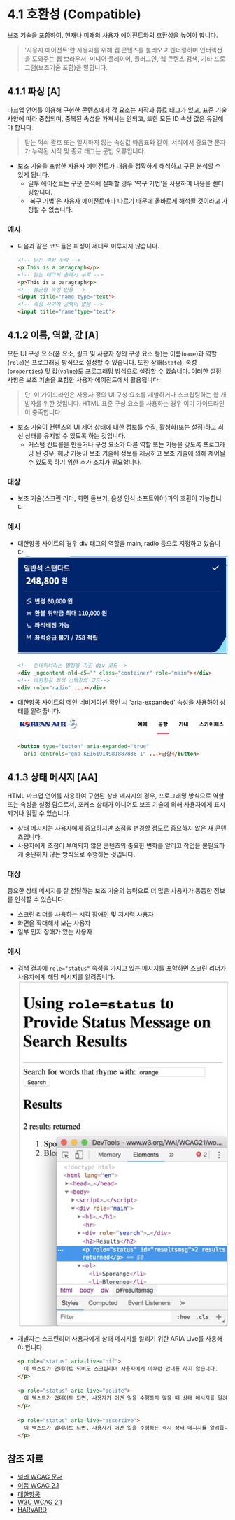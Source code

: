 # 4.1 호환성 (Compatible)
보조 기술을 포함하여, 현재나 미래의 사용자 에이전트와의 호환성을 높여야 합니다.

> '사용자 에이전트'란 사용자를 위해 웹 콘텐츠를 불러오고 렌더링하며 인터렉션을 도와주는 웹 브라우저, 미디어 플레이어, 플러그인, 웹 콘텐츠 검색, 기타 프로그램(보조기술 포함)을 말합니다.

## 4.1.1 파싱 [A]
마크업 언어를 이용해 구현한 콘텐츠에서 각 요소는 시작과 종료 태그가 있고, 표준 기술 사양에 따라 중첩되며, 중복된 속성을 가져서는 안되고, 또한 모든 ID 속성 값은 유일해야 합니다.

> 닫는 꺽쇠 괄호 또는 일치하지 않는 속성값 따옴표와 같이, 서식에서 중요한 문자가 누락된 시작 및 종료 태그는 문법 오류입니다.

- 보조 기술을 포함한 사용자 에이전트가 내용을 정확하게 해석하고 구문 분석할 수 있게 됩니다.
  - 일부 에이전트는 구문 분석에 실패할 경우 '복구 기법'을 사용하여 내용을 렌더링합니다.
  - '복구 기법'은 사용자 에이전트마다 다르기 때문에 올바르게 해석될 것이라고 가정할 수 없습니다.

### 예시
- 다음과 같은 코드들은 파싱이 제대로 이루지지 않습니다.
  ```html
  <!-- 닫는 꺽쇠 누락 -->
  <p This is a paragraph</p>
  <!-- 닫는 태그의 슬래시 누락 -->
  <p>This is a paragraph<p>
  <!-- 불균형 속성 인용 -->
  <input title="name type="text">
  <!-- 속성 사이에 공백이 없음 -->
  <input title="name"type="text">
  ```

## 4.1.2 이름, 역할, 값 [A]
모든 UI 구성 요소(폼 요소, 링크 및 사용자 정의 구성 요소 등)는 이름(`name`)과 역할(`role`)은 프로그래밍 방식으로 설정할 수 있습니다. 또한 상태(`state`), 속성(`properties`) 및 값(`value`)도 프로그래밍 방식으로 설정할 수 있습니다. 이러한 설정 사항은 보조 기술을 포함한 사용자 에이전트에서 활용됩니다.

> 단, 이 가이드라인은 사용자 정의 UI 구성 요소를 개발하거나 스크립팅하는 웹 개발자를 위한 것입니다. HTML 표준 구성 요소를 사용하는 경우 이미 가이드라인이 충족합니다.

- 보조 기술이 컨텐츠의 UI 제어 상태에 대한 정보를 수집, 활성화(또는 설정)하고 최신 상태를 유지할 수 있도록 하는 것입니다.
  - 커스텀 컨트롤을 만들거나 구성 요소가 다른 역할 또는 기능을 갖도록 프로그래밍 된 경우, 해당 기능이 보조 기술에 정보를 제공하고 보조 기술에 의해 제어될 수 있도록 하기 위한 추가 조치가 필요합니다.

### 대상
- 보조 기술(스크린 리더, 화면 돋보기, 음성 인식 소프트웨어)과의 호환이 가능합니다.

### 예시
- 대한항공 사이트의 경우 div 태그의 역할을 main, radio 등으로 지정하고 있습니다.<br />
  ![대한항공 좌석 선택](./img/role.png)<br />
  ``` html
  <!-- 컨네이너라는 별칭을 가진 div 코드-->
  <div _ngcontent-nld-c5="" class="container" role="main"></div>
  <!-- 대한항공 좌석 선택창의 코드-->
  <div role="radio" ...></div>
  ```
- 대한항공 사이트의 메인 네비게이션 확인 시 'aria-expanded' 속성을 사용하여 상태를 알려줍니다.<br />
  ![대한항공 좌석 선택](./img/state.png)<br />
  ``` html
  <button type="button" aria-expanded="true" 
    aria-controls="gnb-KE161914981887836-1" ...>공항</button>
  ```

## 4.1.3 상태 메시지 [AA]
HTML 마크업 언어를 사용하여 구현된 상태 메시지의 경우, 프로그래밍 방식으로 역할 또는 속성을 설정 함으로서, 포커스 상태가 아니어도 보조 기술에 의해 사용자에게 표시되거나 읽힐 수 있습니다.
- 상태 메시지는 사용자에게 중요하지만 초점을 변경할 정도로 중요하지 않은 새 콘텐츠입니다.
- 사용자에게 초점이 부여되지 않은 콘텐츠의 중요한 변화를 알리고 작업을 불필요하게 중단하지 않는 방식으로 수행하는 것입니다.

### 대상
중요한 상태 메시지를 잘 전달하는 보조 기술의 능력으로 더 많은 사용자가 동등한 정보를 인식할 수 있습니다.
- 스크린 리더를 사용하는 시각 장애인 및 저시력 사용자
- 화면을 확대해서 보는 사용자
- 일부 인지 장애가 있는 사용자 

### 예시
- 검색 결과에 `role="status"` 속성을 가지고 있는 메시지를 포함하면 스크린 리더가 사용자에게 해당 메시지를 알려줍니다.<br />
![HARVARD](./img/state-message.png)<br />

- 개발자는 스크린리더 사용자에게 상태 메시지를 알리기 위한 ARIA Live를 사용해야 합니다.
  ```html
  <p role="status" aria-live="off">
    이 텍스트가 업데이트 되어도 스크린리더 사용자에게 아무런 안내를 하지 않습니다.
  </p>

  <p role="status" aria-live="polite">
    이 텍스트가 업데이트 되면, 사용자가 어떤 일을 수행하지 않을 때 상태 메시지를 알려줍니다.
  </p>

  <p role="status" aria-live="assertive">
    이 텍스트가 업데이트 되면, 사용자가 어떤 일을 수행하든 즉시 상태 메시지를 알려줍니다.
  </p>
  ```

## 참조 자료
- [널리 WCAG 문서](https://nuli.navercorp.com/data/blog/Understanding_WCAG_2_ko_by_NULI.pdf)
- [이듬 WCAG 2.1](https://a11y.gitbook.io/)
- [대한항공](https://www.koreanair.com/kr/ko)
- [W3C WCAG 2.1](https://www.w3.org/TR/WCAG21/#status-messages)
- [HARVARD](https://accessibility.huit.harvard.edu/)